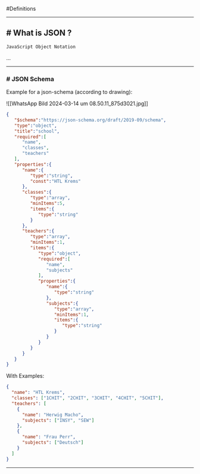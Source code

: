 #Definitions 

----
## # What is JSON ?

`JavaScript Object Notation`

...

---
### # JSON Schema

Example for a json-schema (according to drawing):

![[WhatsApp Bild 2024-03-14 um 08.50.11_875d3021.jpg]]

```json
{
   "$schema":"https://json-schema.org/draft/2019-09/schema",
   "type":"object",
   "title":"school",
   "required":[
      "name",
      "classes",
      "teachers"
   ],
   "properties":{
      "name":{
         "type":"string",
         "const":"HTL Krems"
      },
      "classes":{
         "type":"array",
         "minItems":5,
         "items":{
            "type":"string"
         }
      },
      "teachers":{
         "type":"array",
         "minItems":1,
         "items":{
            "type":"object",
            "required":[
               "name",
               "subjects"
            ],
            "properties":{
               "name":{
                  "type":"string"
               },
               "subjects":{
                  "type":"array",
                  "minItems":1,
                  "items":{
                     "type":"string"
                  }
               }
            }
         }
      }
   }
}
```


With Examples:

```json
{
  "name": "HTL Krems",
  "classes": ["1CHIT", "2CHIT", "3CHIT", "4CHIT", "5CHIT"],
  "teachers": [
    {
      "name": "Herwig Macho",
      "subjects": ["INSY", "SEW"]
    },
    {
      "name": "Frau Perr",
      "subjects": ["Deutsch"]
    }
  ]
}
```

---